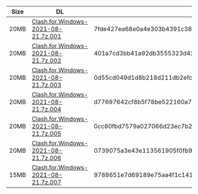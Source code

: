 |    Size   |     DL  | sha512sum |
|  ---  |  ---  |  ---  |
| 20MB | [Clash.for.Windows-2021-08-21.7z.001](https://cdn.jsdelivr.net/gh/appleians/cfw_intel@main/Clash.for.Windows-2021-08-21.7z.001) | 7fde427ea68e0a4e303b4391c38d1327c9fdccb8dd393296d4e8e3ecedbb5249327130689a22b9781e2694b595c2077e585db1043cf9a58a3cc9f25c6527aeea |
| 20MB | [Clash.for.Windows-2021-08-21.7z.002](https://cdn.jsdelivr.net/gh/appleians/cfw_intel@main/Clash.for.Windows-2021-08-21.7z.002) | 401a7cd3bb41a92db3555323d42123e06b64f40e34a530a2a80b491ad43ba2b66166108d02e9680017e3233cc54eb0b3093449eaead5adc61ea0af8e0e4ecc21 |
| 20MB | [Clash.for.Windows-2021-08-21.7z.003](https://cdn.jsdelivr.net/gh/appleians/cfw_intel@main/Clash.for.Windows-2021-08-21.7z.003) | 0d55cd049d1d8b218d211db2efce1fdaed4ab764c9ff6691ab9d8946c7a251446f28b80a38b37184ea5da4c089ca61171317567d6a24603fb8b42ed35ba26a51 |
| 20MB | [Clash.for.Windows-2021-08-21.7z.004](https://cdn.jsdelivr.net/gh/appleians/cfw_intel@main/Clash.for.Windows-2021-08-21.7z.004) | d77697642cf8b5f78be522160a751107198c52c688778ddffe5b7353769fdbe19e71adc069ec3b6686bb760b231c0d06a0b42f14b87c43f842cba1b5f812e939 |
| 20MB | [Clash.for.Windows-2021-08-21.7z.005](https://cdn.jsdelivr.net/gh/appleians/cfw_intel@main/Clash.for.Windows-2021-08-21.7z.005) | 0cc80fbd7579a027066d23ec7b23e063634005f3061f1bfdc8fb186cf8da8bf3ed3a063e8f07154d41d0f75d5ecd52267093fd2588110a2ed8d305359874a180 |
| 20MB | [Clash.for.Windows-2021-08-21.7z.006](https://cdn.jsdelivr.net/gh/appleians/cfw_intel@main/Clash.for.Windows-2021-08-21.7z.006) | 0739075a3e43e113561905f0fb9b374ef15a6af1c1a26d8d8a51bb1702375b3b7e072cf6272f108826461588c9293663d793f8f7f2a495e4e614823b9576ea62 |
| 15MB | [Clash.for.Windows-2021-08-21.7z.007](https://cdn.jsdelivr.net/gh/appleians/cfw_intel@main/Clash.for.Windows-2021-08-21.7z.007) | 9788651e7d69189e75aa4f1c141061126bce87ed15e97580bc38e2acb4ab3ca8b2a79340e31da8cd34c4b2f74a9fcdf6ef77c1861ec05d3175f40529e4f505e2 |
